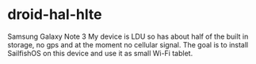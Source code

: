 # droid-hal-hlte
Samsung Galaxy Note 3
My device is LDU so has about half of the built in storage, no gps and at the moment no cellular signal. The goal is to install SailfishOS on this device and use it as small Wi-Fi tablet.
